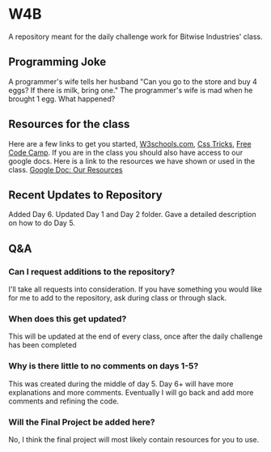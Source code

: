 # W4B
A repository meant for the daily challenge work for Bitwise Industries' class.

## Programming Joke
A programmer's wife tells her husband "Can you go to the store and buy 4 eggs? If there is milk, bring one." The programmer's wife is mad when he brought 1 egg. What happened?

## Resources for the class
Here are a few links to get you started,
[W3schools.com](https://lmgtfy.app/?q=w3schools), 
[Css Tricks](https://css-tricks.com/), 
[Free Code Camp](https://www.freecodecamp.org/). 
If you are in the class you should also have access to our google docs. Here is a link to the resources we have shown or used in the class. [Google Doc: Our Resources](https://docs.google.com/document/d/1RI0uQnst4AINq3Y30jaHm3aQ3DXEroAGLOuFja1ugE4/edit?usp=sharing)
## Recent Updates to Repository
Added Day 6. 
Updated Day 1 and Day 2 folder. 
Gave a detailed description on how to do Day 5. 

## Q&A
### Can I request additions to the repository?
I'll take all requests into consideration. If you have something you would like for me to add to the repository, ask during class or through slack.

### When does this get updated?
This will be updated at the end of every class, once after the daily challenge has been completed

### Why is there little to no comments on days 1-5?
This was created during the middle of day 5. Day 6+ will have more explanations and more comments. Eventually I will go back and add more comments and refining the code.

### Will the Final Project be added here?
No, I think the final project will most likely contain resources for you to use.